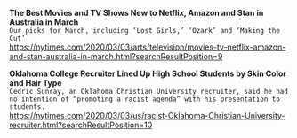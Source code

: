 **The Best Movies and TV Shows New to Netflix, Amazon and Stan in Australia in March**\
`Our picks for March, including ‘Lost Girls,’ ‘Ozark’ and ‘Making the Cut’`\
https://nytimes.com/2020/03/03/arts/television/movies-tv-netflix-amazon-and-stan-australia-in-march.html?searchResultPosition=9

**Oklahoma College Recruiter Lined Up High School Students by Skin Color and Hair Type**\
`Cedric Sunray, an Oklahoma Christian University recruiter, said he had no intention of “promoting a racist agenda” with his presentation to students.`\
https://nytimes.com/2020/03/03/us/racist-Oklahoma-Christian-University-recruiter.html?searchResultPosition=10


